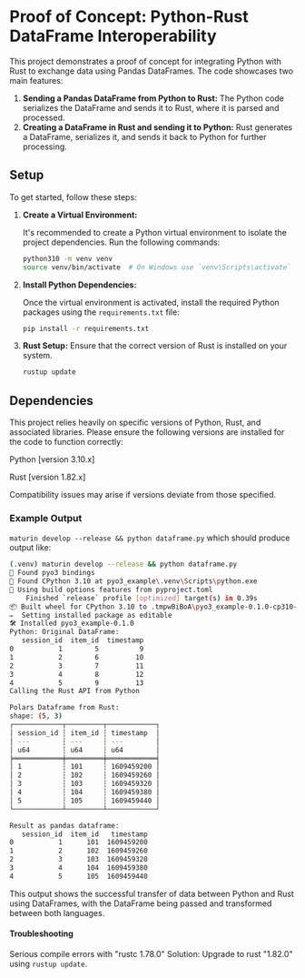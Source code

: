 # Proof of Concept: Python-Rust DataFrame Interoperability

This project demonstrates a proof of concept for integrating Python with Rust to exchange data using Pandas DataFrames. The code showcases two main features:

1. **Sending a Pandas DataFrame from Python to Rust:** The Python code serializes the DataFrame and sends it to Rust, where it is parsed and processed.
2. **Creating a DataFrame in Rust and sending it to Python:** Rust generates a DataFrame, serializes it, and sends it back to Python for further processing.

## Setup

To get started, follow these steps:

1. **Create a Virtual Environment:**

   It's recommended to create a Python virtual environment to isolate the project dependencies. Run the following commands:

   ```bash
   python310 -m venv venv
   source venv/bin/activate  # On Windows use `venv\Scripts\activate`
   ```
   
2. **Install Python Dependencies:**
   
    Once the virtual environment is activated, install the required Python packages using the `requirements.txt` file:
    ```bash
    pip install -r requirements.txt
    ```

3. **Rust Setup:**
   Ensure that the correct version of Rust is installed on your system.
    ```bash
    rustup update
    ```

## Dependencies

This project relies heavily on specific versions of Python, Rust, and associated libraries. Please ensure the following versions are installed for the code to function correctly:

Python [version 3.10.x] 

Rust [version 1.82.x]

Compatibility issues may arise if versions deviate from those specified.

### Example Output
`
maturin develop --release && python dataframe.py
`
which should produce output like:

```bash
(.venv) maturin develop --release && python dataframe.py
🔗 Found pyo3 bindings
🐍 Found CPython 3.10 at pyo3_example\.venv\Scripts\python.exe
📡 Using build options features from pyproject.toml
    Finished `release` profile [optimized] target(s) in 0.39s
📦 Built wheel for CPython 3.10 to .tmpwBiBoA\pyo3_example-0.1.0-cp310-none-win_amd64.whl
✏️  Setting installed package as editable
🛠 Installed pyo3_example-0.1.0
Python: Original DataFrame:
   session_id  item_id  timestamp
0           1        5          9
1           2        6         10
2           3        7         11
3           4        8         12
4           5        9         13
Calling the Rust API from Python

Polars Dataframe from Rust:
shape: (5, 3)
┌────────────┬─────────┬────────────┐
│ session_id ┆ item_id ┆ timestamp  │
│ ---        ┆ ---     ┆ ---        │
│ u64        ┆ u64     ┆ u64        │
╞════════════╪═════════╪════════════╡
│ 1          ┆ 101     ┆ 1609459200 │
│ 2          ┆ 102     ┆ 1609459260 │
│ 3          ┆ 103     ┆ 1609459320 │
│ 4          ┆ 104     ┆ 1609459380 │
│ 5          ┆ 105     ┆ 1609459440 │
└────────────┴─────────┴────────────┘

Result as pandas dataframe:
   session_id  item_id   timestamp
0           1      101  1609459200
1           2      102  1609459260
2           3      103  1609459320
3           4      104  1609459380
4           5      105  1609459440

```

This output shows the successful transfer of data between Python and Rust using DataFrames, with the DataFrame being passed and transformed between both languages.


#### Troubleshooting
Serious compile errors with "rustc 1.78.0"
Solution: Upgrade to rust "1.82.0" using `rustup update`.


